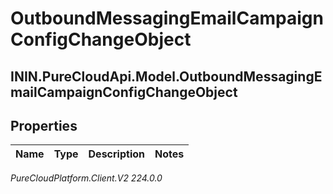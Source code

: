 # OutboundMessagingEmailCampaignConfigChangeObject

## ININ.PureCloudApi.Model.OutboundMessagingEmailCampaignConfigChangeObject

## Properties

|Name | Type | Description | Notes|
|------------ | ------------- | ------------- | -------------|



_PureCloudPlatform.Client.V2 224.0.0_
